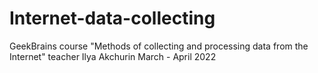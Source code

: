 # Internet-data-collecting
GeekBrains course "Methods of collecting and processing data from the Internet"
teacher Ilya Akchurin 
March - April 2022
